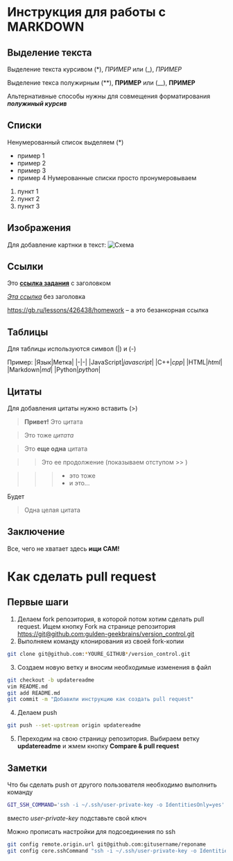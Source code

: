 # Инструкция для работы с MARKDOWN

## Выделение текста

Выделение текста курсивом (*), *ПРИМЕР* или (_), _ПРИМЕР_

Выделение текса полужирным (**), **ПРИМЕР** или (__), __ПРИМЕР__

Альтернативные способы нужны для совмещения форматирования
**_полужиный курсив_**

## Списки

Ненумерованный список выделяем (*)
* пример 1
* пример 2
* пример 3
* пример 4
Нумерованные списки просто пронумеровываем
1. пункт 1
2. пункт 2
3. пункт 3

## Изображения

Для добавление картнки в текст:
![Схема](Image.png)

## Ссылки

Это [**ссылка задания**](https://gb.ru/lessons/426438/homework "Task") с заголовком

[_Эта ссылка_](https://gb.ru/lessons/426438/homework) без заголовка

<https://gb.ru/lessons/426438/homework> – а это безанкорная ссылка

## Таблицы

Для таблицы используются символ (|) и (-)

Пример:
|Язык|Метка|
|-|-|
|JavaScript|*javascript*|
|C++|*cpp*|
|HTML|*html*|
|Markdown|*md*|
|Python|*python*|

## Цитаты

Для добавления цитаты нужно вставить (>)

> **Привет!** Это цитата

> Это тоже _цитата_

> Это **еще одна** цитата

>>Это ее продолжение (показываем отступом >> )

>>> * это тоже
>>> * и это...

Будет

>

> Одна целая цитата

## Заключение

Все, чего не хватает здесь **ищи САМ!**


# Как сделать pull request

## Первые шаги

1. Делаем fork репозитория, в которой потом хотим сделать pull request. Ищем кнопку Fork на странице репозитория <https://git@github.com:gulden-geekbrains/version_control.git>
2. Выполняем команду клонирования из своей fork-копии
```sh
git clone git@github.com:*YOURE_GITHUB*/version_control.git
```
3. Создаем новую ветку и вносим необходимые изменения в файл
```sh
git checkout -b updatereadme
vim README.md
git add README.md
git commit -m "Добавили инструкцию как создать pull request"
```
4. Делаем push  
```sh
git push --set-upstream origin updatereadme
```
5. Переходим на свою страницу репозитория. Выбираем ветку **updatereadme** и жмем кнопку **Compare & pull request**

## Заметки

Что бы сделать push от другого пользователя необходимо выполнить команду
```sh
GIT_SSH_COMMAND='ssh -i ~/.ssh/user-private-key -o IdentitiesOnly=yes' git push git@github.com:gulden-geekbrains/version_control.git
```

вместо *user-private-key* подставьте свой ключ

Можно прописать настройки для подсоединения по ssh
```sh
git config remote.origin.url git@github.com:gitusername/reponame
git config core.sshCommand "ssh -i ~/.ssh/user-private-key -o IdentitiesOnly=yes"
```